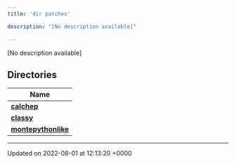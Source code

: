 ```yaml
---
title: 'dir patches'

description: "[No description available]"

---
```







[No description available]

## Directories

| Name           |
| -------------- |
| **[calchep](/documentation/code/files/dir_b7305fca945916d2d342fc0d562dce91/#dir-calchep)**  |
| **[classy](/documentation/code/files/dir_49d5ffcf647cc6aaeb6be07ceefc5de8/#dir-classy)**  |
| **[montepythonlike](/documentation/code/files/dir_043e552d5f99c22ce520252b6eef3c0d/#dir-montepythonlike)**  |






-------------------------------

Updated on 2022-08-01 at 12:13:20 +0000
